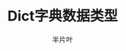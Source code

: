 ---
title: Dict字典数据类型
lang: zh-CN
publish: true
author: 半片叶
time: 2020-08-23
backToTop: true
article: false
timeline: false
prev: /api/instance/python/List.md
---